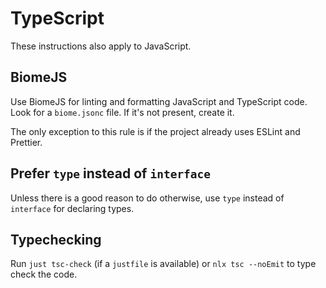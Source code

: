 # TypeScript

These instructions also apply to JavaScript.

## BiomeJS

Use BiomeJS for linting and formatting JavaScript and TypeScript code. Look for a `biome.jsonc` file. If it's not
present, create it.

The only exception to this rule is if the project already uses ESLint and Prettier.

## Prefer `type` instead of `interface`

Unless there is a good reason to do otherwise, use `type` instead of `interface` for declaring types.

## Typechecking

Run `just tsc-check` (if a `justfile` is available) or `nlx tsc --noEmit` to type check the code.
